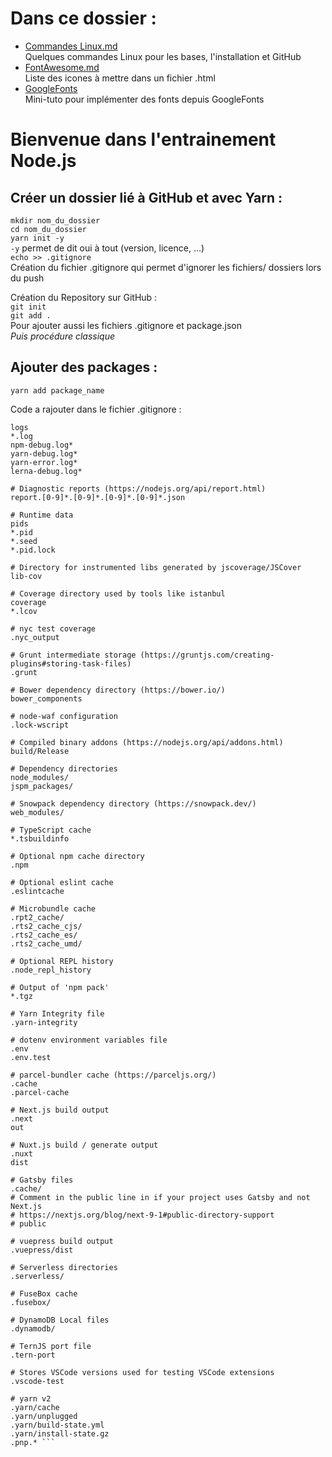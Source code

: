 # Dans ce dossier :
- [Commandes Linux.md](https://github.com/RaphaelHardFork/GitHub/blob/main/Commandes%20Linux.md)  
Quelques commandes Linux pour les bases, l'installation et GitHub
- [FontAwesome.md](https://github.com/RaphaelHardFork/GitHub/blob/main/FontAwesome.md)  
Liste des icones à mettre dans un fichier .html 
- [GoogleFonts](https://github.com/RaphaelHardFork/docs-perso/blob/main/googleFonts.md)   
Mini-tuto pour implémenter des fonts depuis GoogleFonts



# Bienvenue dans l'entrainement Node.js
## Créer un dossier lié à GitHub et avec Yarn :   
```mkdir nom_du_dossier```  
```cd nom_du_dossier```   
```yarn init -y```  
```-y``` permet de dit oui à tout (version, licence, ...)  
```echo >> .gitignore```  
Création du fichier .gitignore qui permet d'ignorer les fichiers/ dossiers lors du push  


  
Création du Repository sur GitHub :   
```git init```  
  ```git add .```  
  Pour ajouter aussi les fichiers .gitignore et package.json  
*Puis procédure classique*  


## Ajouter des packages :  
```yarn add package_name```  
       
         
Code a rajouter dans le fichier .gitignore :  
```# Logs
logs
*.log
npm-debug.log*
yarn-debug.log*
yarn-error.log*
lerna-debug.log*

# Diagnostic reports (https://nodejs.org/api/report.html)
report.[0-9]*.[0-9]*.[0-9]*.[0-9]*.json

# Runtime data
pids
*.pid
*.seed
*.pid.lock

# Directory for instrumented libs generated by jscoverage/JSCover
lib-cov

# Coverage directory used by tools like istanbul
coverage
*.lcov

# nyc test coverage
.nyc_output

# Grunt intermediate storage (https://gruntjs.com/creating-plugins#storing-task-files)
.grunt

# Bower dependency directory (https://bower.io/)
bower_components

# node-waf configuration
.lock-wscript

# Compiled binary addons (https://nodejs.org/api/addons.html)
build/Release

# Dependency directories
node_modules/
jspm_packages/

# Snowpack dependency directory (https://snowpack.dev/)
web_modules/

# TypeScript cache
*.tsbuildinfo

# Optional npm cache directory
.npm

# Optional eslint cache
.eslintcache

# Microbundle cache
.rpt2_cache/
.rts2_cache_cjs/
.rts2_cache_es/
.rts2_cache_umd/

# Optional REPL history
.node_repl_history

# Output of 'npm pack'
*.tgz

# Yarn Integrity file
.yarn-integrity

# dotenv environment variables file
.env
.env.test

# parcel-bundler cache (https://parceljs.org/)
.cache
.parcel-cache

# Next.js build output
.next
out

# Nuxt.js build / generate output
.nuxt
dist

# Gatsby files
.cache/
# Comment in the public line in if your project uses Gatsby and not Next.js
# https://nextjs.org/blog/next-9-1#public-directory-support
# public

# vuepress build output
.vuepress/dist

# Serverless directories
.serverless/

# FuseBox cache
.fusebox/

# DynamoDB Local files
.dynamodb/

# TernJS port file
.tern-port

# Stores VSCode versions used for testing VSCode extensions
.vscode-test

# yarn v2
.yarn/cache
.yarn/unplugged
.yarn/build-state.yml
.yarn/install-state.gz
.pnp.* ```
